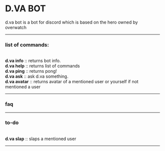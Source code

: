 # D.VA BOT
d.va bot is a bot for discord which is based on the hero owned by overwatch
___
### list of commands:

<br>**d.va info**      :: returns bot info.
<br>**d.va help**      :: returns list of commands
<br>**d.va ping**      :: returns pong!
<br>**d.va ask**       :: ask d.va something. 
<br>**d.va avatar**    :: returns avatar of a mentioned user or yourself if not mentioned a user
___
### faq
___
### to-do

<br>**d.va slap**      :: slaps a mentioned user 
___


